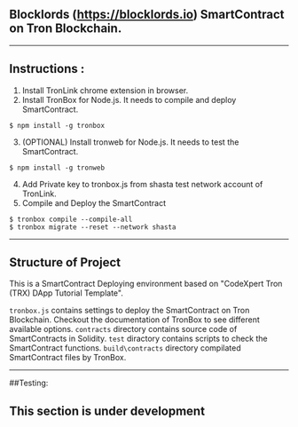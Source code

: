 ## Blocklords (https://blocklords.io) SmartContract on Tron Blockchain.

------------------------

## Instructions :

1. Install TronLink chrome extension in browser.
2. Install TronBox for Node.js. It needs to compile and deploy SmartContract.
```
$ npm install -g tronbox
```
3. (OPTIONAL) Install tronweb for Node.js. It needs to test the SmartContract.
```
$ npm install -g tronweb
```
4. Add Private key to tronbox.js from shasta test network account of TronLink.
5. Compile and Deploy the SmartContract
```
$ tronbox compile --compile-all
$ tronbox migrate --reset --network shasta
```

--------------------------

## Structure of Project

This is a SmartContract Deploying environment based on "CodeXpert Tron (TRX) DApp Tutorial Template".

`tronbox.js` contains settings to deploy the SmartContract on Tron Blockchain. Checkout the documentation of TronBox to see different available options.
`contracts` directory contains source code of SmartContracts in Solidity.
`test` diractory contains scripts to check the SmartContract functions.
`build\contracts` directory compilated SmartContract files by TronBox. 

------------------------

##Testing:

This section is under development
------------------------
